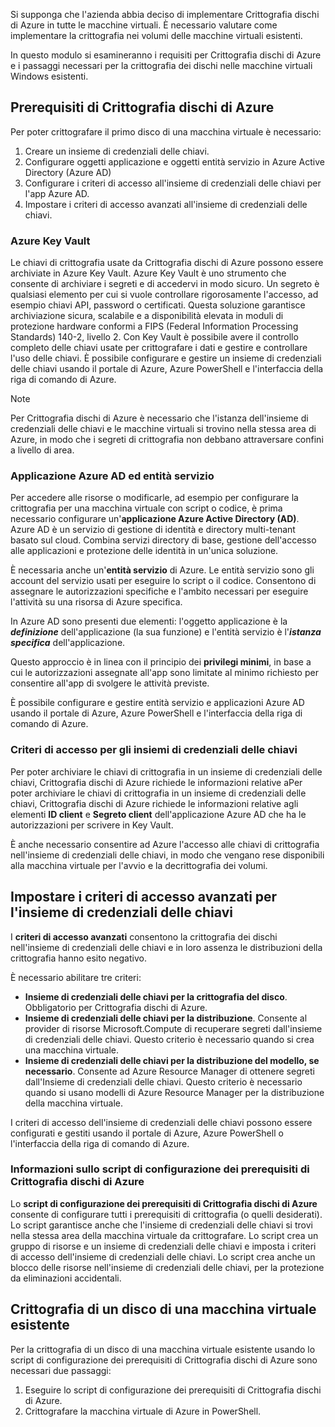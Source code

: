 Si supponga che l'azienda abbia deciso di implementare Crittografia dischi di Azure in tutte le macchine virtuali. È necessario valutare come implementare la crittografia nei volumi delle macchine virtuali esistenti.

In questo modulo si esamineranno i requisiti per Crittografia dischi di Azure e i passaggi necessari per la crittografia dei dischi nelle macchine virtuali Windows esistenti.

## <a name="azure-disk-encryption-prerequisites"></a>Prerequisiti di Crittografia dischi di Azure

Per poter crittografare il primo disco di una macchina virtuale è necessario:

1. Creare un insieme di credenziali delle chiavi.
1. Configurare oggetti applicazione e oggetti entità servizio in Azure Active Directory (Azure AD)
1. Configurare i criteri di accesso all'insieme di credenziali delle chiavi per l'app Azure AD.
1. Impostare i criteri di accesso avanzati all'insieme di credenziali delle chiavi.

### <a name="azure-key-vault"></a>Azure Key Vault

Le chiavi di crittografia usate da Crittografia dischi di Azure possono essere archiviate in Azure Key Vault. Azure Key Vault è uno strumento che consente di archiviare i segreti e di accedervi in modo sicuro. Un segreto è qualsiasi elemento per cui si vuole controllare rigorosamente l'accesso, ad esempio chiavi API, password o certificati. Questa soluzione garantisce archiviazione sicura, scalabile e a disponibilità elevata in moduli di protezione hardware conformi a FIPS (Federal Information Processing Standards) 140-2, livello 2. Con Key Vault è possibile avere il controllo completo delle chiavi usate per crittografare i dati e gestire e controllare l'uso delle chiavi. È possibile configurare e gestire un insieme di credenziali delle chiavi usando il portale di Azure, Azure PowerShell e l'interfaccia della riga di comando di Azure.

>[!NOTE]
> Per Crittografia dischi di Azure è necessario che l'istanza dell'insieme di credenziali delle chiavi e le macchine virtuali si trovino nella stessa area di Azure, in modo che i segreti di crittografia non debbano attraversare confini a livello di area.

### <a name="azure-ad-application-and-service-principal"></a>Applicazione Azure AD ed entità servizio

Per accedere alle risorse o modificarle, ad esempio per configurare la crittografia per una macchina virtuale con script o codice, è prima necessario configurare un'**applicazione Azure Active Directory (AD)**. Azure AD è un servizio di gestione di identità e directory multi-tenant basato sul cloud. Combina servizi directory di base, gestione dell'accesso alle applicazioni e protezione delle identità in un'unica soluzione.

È necessaria anche un'**entità servizio** di Azure. Le entità servizio sono gli account del servizio usati per eseguire lo script o il codice. Consentono di assegnare le autorizzazioni specifiche e l'ambito necessari per eseguire l'attività su una risorsa di Azure specifica.

In Azure AD sono presenti due elementi: l'oggetto applicazione è la **_definizione_** dell'applicazione (la sua funzione) e l'entità servizio è l'**_istanza specifica_** dell'applicazione.

Questo approccio è in linea con il principio dei **privilegi minimi**, in base a cui le autorizzazioni assegnate all'app sono limitate al minimo richiesto per consentire all'app di svolgere le attività previste.

È possibile configurare e gestire entità servizio e applicazioni Azure AD usando il portale di Azure, Azure PowerShell e l'interfaccia della riga di comando di Azure.

### <a name="key-vault-access-policies"></a>Criteri di accesso per gli insiemi di credenziali delle chiavi

Per poter archiviare le chiavi di crittografia in un insieme di credenziali delle chiavi, Crittografia dischi di Azure richiede le informazioni relative aPer poter archiviare le chiavi di crittografia in un insieme di credenziali delle chiavi, Crittografia dischi di Azure richiede le informazioni relative agli elementi **ID client** e **Segreto client** dell'applicazione Azure AD che ha le autorizzazioni per scrivere in Key Vault.

È anche necessario consentire ad Azure l'accesso alle chiavi di crittografia nell'insieme di credenziali delle chiavi, in modo che vengano rese disponibili alla macchina virtuale per l'avvio e la decrittografia dei volumi.

## <a name="set-key-vault-advanced-access-policies"></a>Impostare i criteri di accesso avanzati per l'insieme di credenziali delle chiavi

I **criteri di accesso avanzati** consentono la crittografia dei dischi nell'insieme di credenziali delle chiavi e in loro assenza le distribuzioni della crittografia hanno esito negativo. 

È necessario abilitare tre criteri:

- **Insieme di credenziali delle chiavi per la crittografia del disco**. Obbligatorio per Crittografia dischi di Azure.
- **Insieme di credenziali delle chiavi per la distribuzione**. Consente al provider di risorse Microsoft.Compute di recuperare segreti dall'insieme di credenziali delle chiavi. Questo criterio è necessario quando si crea una macchina virtuale.
- **Insieme di credenziali delle chiavi per la distribuzione del modello, se necessario**. Consente ad Azure Resource Manager di ottenere segreti dall'Insieme di credenziali delle chiavi. Questo criterio è necessario quando si usano modelli di Azure Resource Manager per la distribuzione della macchina virtuale.

I criteri di accesso dell'insieme di credenziali delle chiavi possono essere configurati e gestiti usando il portale di Azure, Azure PowerShell o l'interfaccia della riga di comando di Azure.

### <a name="what-is-the-azure-disk-encryption-prerequisites-configuration-script"></a>Informazioni sullo script di configurazione dei prerequisiti di Crittografia dischi di Azure

Lo **script di configurazione dei prerequisiti di Crittografia dischi di Azure** consente di configurare tutti i prerequisiti di crittografia (o quelli desiderati). Lo script garantisce anche che l'insieme di credenziali delle chiavi si trovi nella stessa area della macchina virtuale da crittografare. Lo script crea un gruppo di risorse e un insieme di credenziali delle chiavi e imposta i criteri di accesso dell'insieme di credenziali delle chiavi. Lo script crea anche un blocco delle risorse nell'insieme di credenziali delle chiavi, per la protezione da eliminazioni accidentali.

## <a name="encrypting-an-existing-vm-disk"></a>Crittografia di un disco di una macchina virtuale esistente

Per la crittografia di un disco di una macchina virtuale esistente usando lo script di configurazione dei prerequisiti di Crittografia dischi di Azure sono necessari due passaggi:

1. Eseguire lo script di configurazione dei prerequisiti di Crittografia dischi di Azure.
1. Crittografare la macchina virtuale di Azure in PowerShell.
